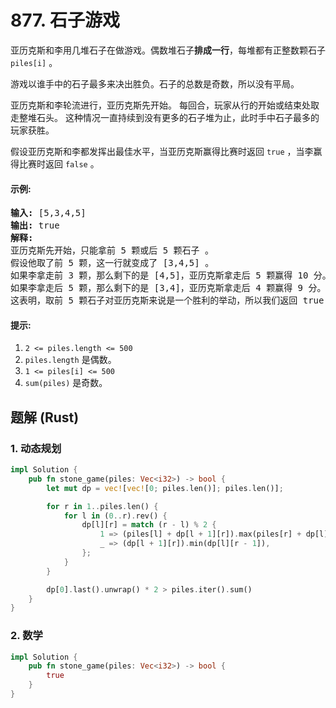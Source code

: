 # 877. 石子游戏
亚历克斯和李用几堆石子在做游戏。偶数堆石子**排成一行**，每堆都有正整数颗石子 ```piles[i]``` 。

游戏以谁手中的石子最多来决出胜负。石子的总数是奇数，所以没有平局。

亚历克斯和李轮流进行，亚历克斯先开始。 每回合，玩家从行的开始或结束处取走整堆石头。 这种情况一直持续到没有更多的石子堆为止，此时手中石子最多的玩家获胜。

假设亚历克斯和李都发挥出最佳水平，当亚历克斯赢得比赛时返回 ```true``` ，当李赢得比赛时返回 ```false``` 。

#### 示例:
<pre>
<strong>输入:</strong> [5,3,4,5]
<strong>输出:</strong> true
<strong>解释:</strong>
亚历克斯先开始，只能拿前 5 颗或后 5 颗石子 。
假设他取了前 5 颗，这一行就变成了 [3,4,5] 。
如果李拿走前 3 颗，那么剩下的是 [4,5]，亚历克斯拿走后 5 颗赢得 10 分。
如果李拿走后 5 颗，那么剩下的是 [3,4]，亚历克斯拿走后 4 颗赢得 9 分。
这表明，取前 5 颗石子对亚历克斯来说是一个胜利的举动，所以我们返回 true 。
</pre>

#### 提示:
1. ```2 <= piles.length <= 500```
2. ```piles.length``` 是偶数。
3. ```1 <= piles[i] <= 500```
4. ```sum(piles)``` 是奇数。

## 题解 (Rust)

### 1. 动态规划
```Rust
impl Solution {
    pub fn stone_game(piles: Vec<i32>) -> bool {
        let mut dp = vec![vec![0; piles.len()]; piles.len()];

        for r in 1..piles.len() {
            for l in (0..r).rev() {
                dp[l][r] = match (r - l) % 2 {
                    1 => (piles[l] + dp[l + 1][r]).max(piles[r] + dp[l][r - 1]),
                    _ => (dp[l + 1][r]).min(dp[l][r - 1]),
                };
            }
        }

        dp[0].last().unwrap() * 2 > piles.iter().sum()
    }
}
```

### 2. 数学
```Rust
impl Solution {
    pub fn stone_game(piles: Vec<i32>) -> bool {
        true
    }
}
```
